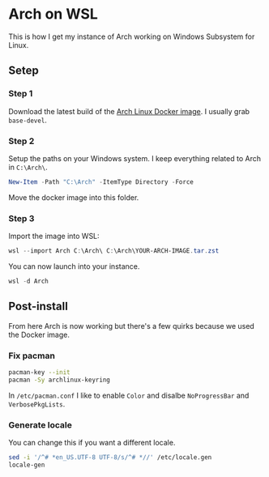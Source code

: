 # Arch on WSL

This is how I get my instance of Arch working on Windows Subsystem for Linux.

## Setep

### Step 1

Download the latest build of the [Arch Linux Docker image](https://gitlab.archlinux.org/archlinux/archlinux-docker/-/releases). I usually grab `base-devel`.

### Step 2

Setup the paths on your Windows system. I keep everything related to Arch in `C:\Arch\`.

```powershell
New-Item -Path "C:\Arch" -ItemType Directory -Force
```

Move the docker image into this folder.

### Step 3

Import the image into WSL:

```powershell
wsl --import Arch C:\Arch\ C:\Arch\YOUR-ARCH-IMAGE.tar.zst
```

You can now launch into your instance.

```powershell
wsl -d Arch
```

## Post-install

From here Arch is now working but there's a few quirks because we used the Docker image.

### Fix pacman

```bash
pacman-key --init
pacman -Sy archlinux-keyring
```

In `/etc/pacman.conf` I like to enable `Color` and disalbe `NoProgressBar` and `VerbosePkgLists`.

### Generate locale

You can change this if you want a different locale.

```bash
sed -i '/^# *en_US.UTF-8 UTF-8/s/^# *//' /etc/locale.gen
locale-gen
```
